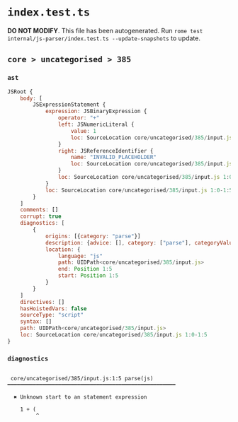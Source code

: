 # `index.test.ts`

**DO NOT MODIFY**. This file has been autogenerated. Run `rome test internal/js-parser/index.test.ts --update-snapshots` to update.

## `core > uncategorised > 385`

### `ast`

```javascript
JSRoot {
	body: [
		JSExpressionStatement {
			expression: JSBinaryExpression {
				operator: "+"
				left: JSNumericLiteral {
					value: 1
					loc: SourceLocation core/uncategorised/385/input.js 1:0-1:1
				}
				right: JSReferenceIdentifier {
					name: "INVALID_PLACEHOLDER"
					loc: SourceLocation core/uncategorised/385/input.js 1:5-1:5
				}
				loc: SourceLocation core/uncategorised/385/input.js 1:0-1:5
			}
			loc: SourceLocation core/uncategorised/385/input.js 1:0-1:5
		}
	]
	comments: []
	corrupt: true
	diagnostics: [
		{
			origins: [{category: "parse"}]
			description: {advice: [], category: ["parse"], categoryValue: "js", message: [RAW_MARKUP {value: "Unknown start to an "}, "statement expression"]}
			location: {
				language: "js"
				path: UIDPath<core/uncategorised/385/input.js>
				end: Position 1:5
				start: Position 1:5
			}
		}
	]
	directives: []
	hasHoistedVars: false
	sourceType: "script"
	syntax: []
	path: UIDPath<core/uncategorised/385/input.js>
	loc: SourceLocation core/uncategorised/385/input.js 1:0-1:5
}
```

### `diagnostics`

```

 core/uncategorised/385/input.js:1:5 parse(js) ━━━━━━━━━━━━━━━━━━━━━━━━━━━━━━━━━━━━━━━━━━━━━━━━━━━━━

  ✖ Unknown start to an statement expression

    1 + (
         ^


```
